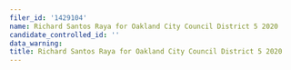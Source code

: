 ```yaml
---
filer_id: '1429104'
name: Richard Santos Raya for Oakland City Council District 5 2020
candidate_controlled_id: ''
data_warning: 
title: Richard Santos Raya for Oakland City Council District 5 2020
---
```

